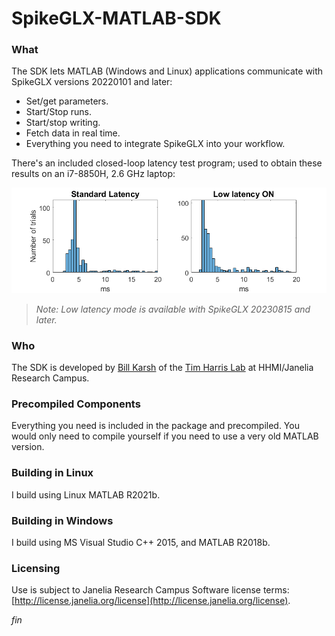 SpikeGLX-MATLAB-SDK
===================

### What

The SDK lets MATLAB (Windows and Linux) applications communicate with
SpikeGLX versions 20220101 and later:

* Set/get parameters.
* Start/Stop runs.
* Start/stop writing.
* Fetch data in real time.
* Everything you need to integrate SpikeGLX into your workflow.

There's an included closed-loop latency test program; used to obtain these
results on an i7-8850H, 2.6 GHz laptop:

![MATLAB API Latency](MATLAB_latency.png)

>*Note: Low latency mode is available with SpikeGLX 20230815 and later.*

### Who

The SDK is developed by [Bill Karsh](https://www.janelia.org/people/bill-karsh)
of the [Tim Harris Lab](https://www.janelia.org/lab/harris-lab-apig) at
HHMI/Janelia Research Campus.

### Precompiled Components

Everything you need is included in the package and precompiled. You would
only need to compile yourself if you need to use a very old MATLAB version.

### Building in Linux

I build using Linux MATLAB R2021b.

### Building in Windows

I build using MS Visual Studio C++ 2015, and MATLAB R2018b.

### Licensing

Use is subject to Janelia Research Campus Software license terms:
[http://license.janelia.org/license](http://license.janelia.org/license).


_fin_

